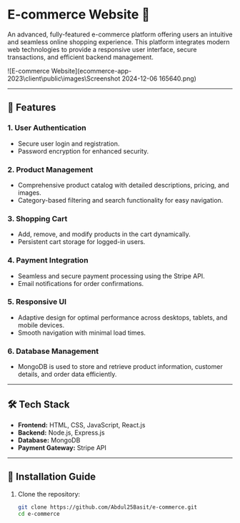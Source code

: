# E-commerce Website 🛒

An advanced, fully-featured e-commerce platform offering users an intuitive and seamless online shopping experience. This platform integrates modern web technologies to provide a responsive user interface, secure transactions, and efficient backend management.

![E-commerce Website](ecommerce-app-2023\client\public\images\Screenshot 2024-12-06 165640.png) 

---

## 🌟 Features

### 1. **User Authentication**
- Secure user login and registration.
- Password encryption for enhanced security.

### 2. **Product Management**
- Comprehensive product catalog with detailed descriptions, pricing, and images.
- Category-based filtering and search functionality for easy navigation.

### 3. **Shopping Cart**
- Add, remove, and modify products in the cart dynamically.
- Persistent cart storage for logged-in users.

### 4. **Payment Integration**
- Seamless and secure payment processing using the Stripe API.
- Email notifications for order confirmations.

### 5. **Responsive UI**
- Adaptive design for optimal performance across desktops, tablets, and mobile devices.
- Smooth navigation with minimal load times.

### 6. **Database Management**
- MongoDB is used to store and retrieve product information, customer details, and order data efficiently.

---

## 🛠️ Tech Stack

- **Frontend:** HTML, CSS, JavaScript, React.js
- **Backend:** Node.js, Express.js
- **Database:** MongoDB
- **Payment Gateway:** Stripe API

---

## 🚀 Installation Guide

1. Clone the repository:
   ```bash
   git clone https://github.com/Abdul25Basit/e-commerce.git
   cd e-commerce
